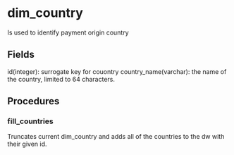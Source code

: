 # dim_country
Is used to identify payment origin country

## Fields
id(integer): surrogate key for couontry
country_name(varchar): the name of the country, limited to 64 characters.


## Procedures
### fill_countries
Truncates current dim_country and adds all of the countries to the dw with their given id.